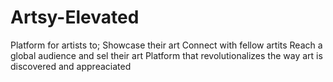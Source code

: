 # Artsy-Elevated
Platform for artists to;
Showcase their art
Connect with fellow artits
Reach a global audience and sel their art
Platform that revolutionalizes the way art is discovered and appreaciated
